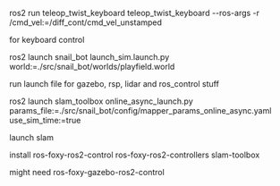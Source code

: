 ros2 run teleop_twist_keyboard teleop_twist_keyboard --ros-args -r /cmd_vel:=/diff_cont/cmd_vel_unstamped

for keyboard control

ros2 launch snail_bot launch_sim.launch.py world:=./src/snail_bot/worlds/playfield.world

run launch file for gazebo, rsp, lidar and ros_control stuff

ros2 launch slam_toolbox online_async_launch.py params_file:=./src/snail_bot/config/mapper_params_online_async.yaml use_sim_time:=true

launch slam

install ros-foxy-ros2-control ros-foxy-ros2-controllers slam-toolbox

might need ros-foxy-gazebo-ros2-control

